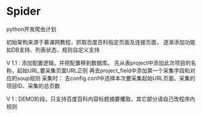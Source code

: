 # Spider
python开发爬虫计划

初始架构来源于慕课网教程，抓取百度百科指定页面及连接页面，
逐渐添加功能如DB支持、列表状态、规则自定义支持

V 1.1 :
添加配置逻辑，并把配置移到数据库。
先从表project中添加此次项目的名称，起始URL,要采集页面URL正则
再去project_field中添加第一个采集字段和对应的soup规则
采集时：
去config.conf中选择本次要采集起始URL页面、采集的项目ID、采集的总页数

V 1 :
DEMO阶段，只支持百度百科内容标题摘要攫取，其它部分请自己改程序内规则
